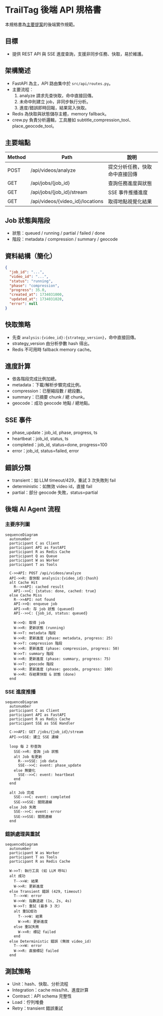 # TrailTag 後端 API 規格書

本規格書為[主要提案](project-proposal.md)的後端實作規範。

## 目標

- 提供 REST API 與 SSE 進度查詢，支援非同步任務、快取，易於維護。

## 架構簡述

- FastAPI 為主，API 路由集中於 `src/api/routes.py`。
- 主要流程：
  1. analyze 請求先查快取，命中直接回傳。
  2. 未命中則建立 job，非同步執行分析。
  3. 進度/錯誤即時回報，結果寫入快取。
- Redis 為快取與狀態儲存主體，memory fallback。
- crew.py 負責分析邏輯，工具層如 subtitle_compression_tool、place_geocode_tool。

## 主要端點

| Method | Path | 說明 |
| ------ | ---- | ---- |
| POST | /api/videos/analyze | 提交分析任務，快取命中直接回傳 |
| GET | /api/jobs/{job_id} | 查詢任務進度與狀態 |
| GET | /api/jobs/{job_id}/stream | SSE 事件推播進度 |
| GET | /api/videos/{video_id}/locations | 取得地點視覺化結果 |

## Job 狀態與階段

- 狀態：queued / running / partial / failed / done
- 階段：metadata / compression / summary / geocode

## 資料結構（簡化）

```json
{
  "job_id": "...",
  "video_id": "...",
  "status": "running",
  "phase": "compression",
  "progress": 35.0,
  "created_at": 1734031000,
  "updated_at": 1734031020,
  "error": null
}
```

## 快取策略

- 先查 `analysis:{video_id}:{strategy_version}`，命中直接回傳。
- strategy_version 由分析參數 hash 得出。
- Redis 不可用時 fallback memory cache。

## 進度計算

- 依各階段完成比例加總。
- metadata：下載/解析步驟完成比例。
- compression：已壓縮段數 / 總段數。
- summary：已摘要 chunk / 總 chunk。
- geocode：成功 geocode 地點 / 總地點。

## SSE 事件

- phase_update：job_id, phase, progress, ts
- heartbeat：job_id, status, ts
- completed：job_id, status=done, progress=100
- error：job_id, status=failed, error

## 錯誤分類

- transient：如 LLM timeout/429，重試 3 次失敗則 fail
- deterministic：如無效 video id，直接 fail
- partial：部分 geocode 失敗，status=partial

## 後端 AI Agent 流程

### 主要序列圖

```mermaid
sequenceDiagram
  autonumber
  participant C as Client
  participant API as FastAPI
  participant R as Redis Cache
  participant Q as Queue
  participant W as Worker
  participant T as Tools

  C->>API: POST /api/videos/analyze
  API->>R: 查快取 analysis:{video_id}:{hash}
  alt Cache Hit
    R-->>API: cached result
    API-->>C: {status: done, cached: true}
  else Cache Miss
    R-->>API: not found
    API->>Q: enqueue job
    API->>R: 存 job 狀態 (queued)
    API-->>C: {job_id, status: queued}

    W->>Q: 取得 job
    W->>R: 更新狀態 (running)
    W->>T: metadata 階段
    W->>R: 更新進度 (phase: metadata, progress: 25)
    W->>T: compression 階段
    W->>R: 更新進度 (phase: compression, progress: 50)
    W->>T: summary 階段
    W->>R: 更新進度 (phase: summary, progress: 75)
    W->>T: geocode 階段
    W->>R: 更新進度 (phase: geocode, progress: 100)
    W->>R: 存結果快取 & 狀態 (done)
  end
```

### SSE 進度推播

```mermaid
sequenceDiagram
  autonumber
  participant C as Client
  participant API as FastAPI
  participant R as Redis Cache
  participant SSE as SSE Handler

  C->>API: GET /jobs/{job_id}/stream
  API->>SSE: 建立 SSE 連線

  loop 每 2 秒查詢
    SSE->>R: 查詢 job 狀態
    alt Job 有更新
      R-->>SSE: job data
      SSE-->>C: event: phase_update
    else 無變化
      SSE-->>C: event: heartbeat
    end
  end

  alt Job 完成
    SSE-->>C: event: completed
    SSE->>SSE: 關閉連線
  else Job 失敗
    SSE-->>C: event: error
    SSE->>SSE: 關閉連線
  end
```

### 錯誤處理與重試

```mermaid
sequenceDiagram
  autonumber
  participant W as Worker
  participant T as Tools
  participant R as Redis Cache

  W->>T: 執行工具 (如 LLM 呼叫)
  alt 成功
    T-->>W: 結果
    W->>R: 更新進度
  else Transient 錯誤 (429, timeout)
    T-->>W: error
    W->>W: 指數退避 (1s, 2s, 4s)
    W->>T: 重試 (最多 3 次)
    alt 重試成功
      T-->>W: 結果
      W->>R: 更新進度
    else 重試失敗
      W->>R: 標記 failed
    end
  else Deterministic 錯誤 (無效 video_id)
    T-->>W: error
    W->>R: 直接標記 failed
  end
```

## 測試策略

- Unit：hash、快取、分析流程
- Integration：cache miss/hit、進度計算
- Contract：API schema 完整性
- Load：佇列堆疊
- Retry：transient 錯誤重試
